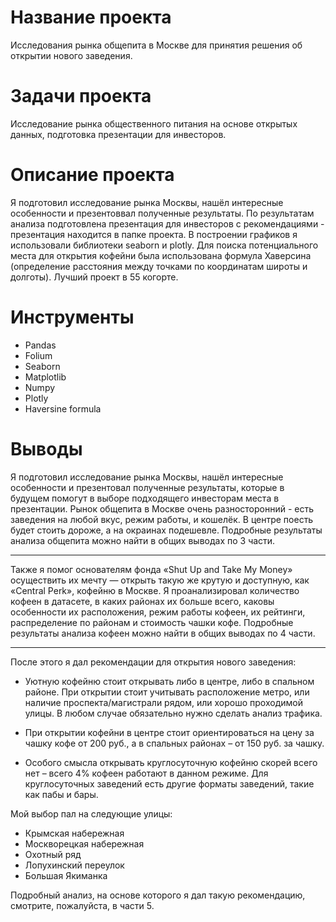 # Название проекта
Исследования рынка общепита в Москве для принятия решения об открытии нового заведения.


# Задачи проекта
Исследование рынка общественного питания на основе открытых данных, подготовка презентации для инвесторов.

# Описание проекта
Я подготовил исследование рынка Москвы, нашёл интересные особенности и презентоввал полученные результаты. По результатам анализа подготовлена презентация для инвесторов с рекомендациями - презентация находится в папке проекта. В построении графиков я использовали библиотеки seaborn и plotly. Для поиска потенциального места для открытия кофейни была использована формула Хаверсина (определение расстояния между точками по координатам широты и долготы). Лучший проект в 55 когорте.

# Инструменты


* Pandas
* Folium
* Seaborn
* Matplotlib
* Numpy
* Plotly
* Haversine formula


# Выводы

Я подготовил исследование рынка Москвы, нашёл интересные особенности и презентовал полученные результаты, которые в будущем помогут в выборе подходящего инвесторам места в презентации. Рынок общепита в Москве очень разносторонний - есть заведения на любой вкус, режим работы, и кошелёк. В центре поесть будет стоить дороже, а на окраинах подешевле. Подробные результаты анализа общепита можно найти в общих выводах по 3 части.

___

Также я помог основателям фонда «Shut Up and Take My Money» осуществить их мечту — открыть такую же крутую и доступную, как «Central Perk», кофейню в Москве. Я проанализировал количество кофеен в датасете, в каких районах их больше всего, каковы особенности их расположения, режим работы кофеен, их рейтинги, распределение по районам и стоимость чашки кофе. Подробные результаты анализа кофеен можно найти в общих выводах по 4 части.

___

После этого я дал рекомендации для открытия нового заведения:

- Уютную кофейню стоит открывать либо в центре,  либо в спальном районе. При открытии стоит учитывать расположение метро, или наличие проспекта/магистрали рядом, или хорошо проходимой улицы. В любом случае обязательно нужно сделать анализ трафика. 

- При открытии кофейни в центре стоит ориентироваться на цену за чашку кофе от 200 руб.,  а в спальных районах – от 150 руб. за чашку.

- Особого смысла открывать круглосуточную кофейню скорей всего нет – всего 4% кофеен работают в данном режиме. Для круглосуточных заведений есть другие форматы заведений, такие как пабы и бары.

Мой выбор пал на следующие улицы:

- Крымская набережная
- Москворецкая набережная
- Охотный ряд
- Лопухинский переулок
- Большая Якиманка

Подробный анализ, на основе которого я дал такую рекомендацию, смотрите, пожалуйста, в части 5.
